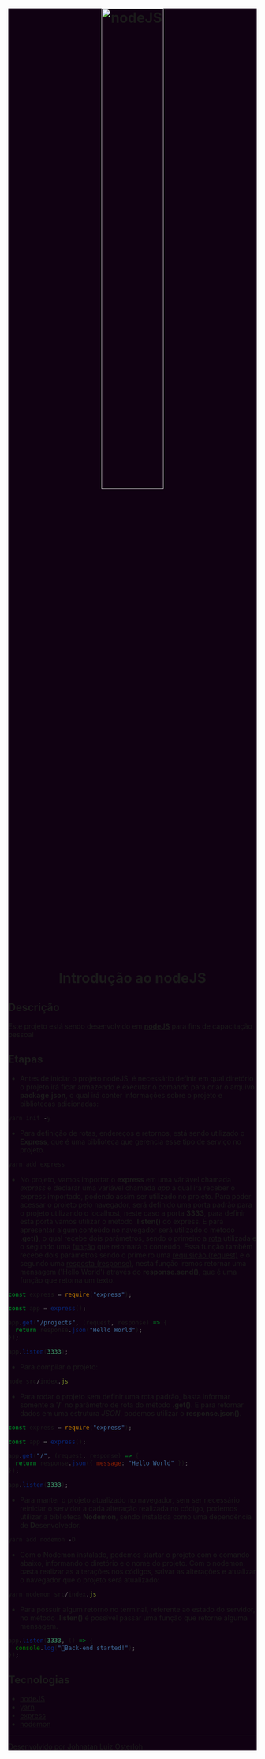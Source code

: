 <div style="background-color: #100112;">
  <h1 align="center"><a href="https://nodejs.org/" target="_blank" style="text-decoration: none">
      <img alt="nodeJS" src="https://nodejs.org/static/images/logo.svg" width="50%"/>
      <br>
      Introdução ao nodeJS
  </a></h1>

## Descrição

Este projeto está sendo desenvolvido em <strong>[nodeJS](https://nodejs.org/)</strong> para fins de capacitação pessoal

## Etapas

- Antes de iniciar o projeto nodeJS, é necessário definir em qual diretório o projeto irá ficar armazendo e executar o comando para criar o arquivo <strong>package.json</strong>, o qual irá conter informações sobre o projeto e bibliotecas adicionadas:

```js
yarn init -y
```

- Para definição de rotas, endereços e retornos, está sendo utilizado o <strong>Express</strong>, que é uma biblioteca que gerencia esse tipo de serviço no projeto.

```js
yarn add express
```

- No projeto, vamos importar o <strong>express</strong> em uma váriável chamada <i>express</i> e declarar uma variável chamada <i>app</i> a qual irá receber o express importado, podendo assim ser utilizado no projeto. Para poder acessar o projeto pelo navegador, será definido uma porta padrão para o projeto utilizando o localhost, neste caso a porta <strong>3333</strong>, para definir esta porta vamos utilizar o método <strong>.listen()</strong> do express. E para apresentar algum conteúdo no navegador será utilizado o método <strong>.get()</strong>, o qual recebe dois parâmetros, sendo o primeiro a <u>rota</u> utilizada e o segundo uma <u>função</u> que retornará o conteúdo. Essa função também recebe dois parâmetros sendo o primeiro uma <u>requisição (request)</u> e o segundo uma <u>resposta (response)</u>, nesta função iremos retornar uma mensagem ('Hello World') através do <strong>response.send()</strong>, que é uma função que retorna um texto.

```js
const express = require("express");

const app = express();

app.get("/projects", (request, response) => {
  return response.json("Hello World");
});

app.listen(3333);
```

- Para compilar o projeto:

```js
node src/index.js
```

- Para rodar o projeto sem definir uma rota padrão, basta informar somente a '<strong>/</strong>' no parâmetro de rota do método <strong>.get()</strong>. E para retornar dados em uma estrutura <i>JSON</i>, podemos utilizar o <strong>response.json()</strong>.

```js
const express = require("express");

const app = express();

app.get("/", (request, response) => {
  return response.json({ message: "Hello World" });
});

app.listen(3333);
```

- Para manter o projeto atualizado no navegador, sem ser necessário reiniciar o servidor a cada alteração realizada no código, podemos utilizar a biblioteca <strong>Nodemon</strong>, sendo instalada como uma dependência de <b>D</b>esenvolvedor.

```js
yarn add nodemon -D
```

- Com o Nodemon instalado, podemos startar o projeto com o comando abaixo, informando o diretório e o nome do projeto. Com o nodemon, basta realizar as alterações nos códigos, salvar as alterações e atualizar o navegador que o projeto será atualizado:

```js
yarn nodemon src/index.js
```

- Para possuir algum retorno no terminal, referente ao estado do servidor, no método <strong>.listen()</strong> é possível passar uma função que retorne alguma mensagem.

```js
app.listen(3333, () => {
  console.log("🚀️Back-end started!");
});
```

## Tecnologias

- [nodeJS](https://nodejs.org/)
- [yarn](https://yarnpkg.com/)
- [express](https://github.com/expressjs/express)
- [nodemon](https://github.com/remy/nodemon)

---

Desenvolvido por [Johnatan Luiz Osterloh](https://www.linkedin.com/in/johnatanosterloh/)

</div>
